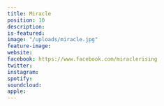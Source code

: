 ```yaml
---
title: Miracle
position: 10
description: 
is-featured: 
image: "/uploads/miracle.jpg"
feature-image: 
website: 
facebook: https://www.facebook.com/miraclerising
twitter: 
instagram: 
spotify: 
soundcloud: 
apple: 
---
```


